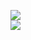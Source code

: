 [![](https://img.shields.io/badge/Made%20With-Github%20Spray-lightgrey.svg?style=for-the-badge&logo=github)](https://github.com/Annihil/github-spray#29128)  
[![](https://i.imgur.com/2DrTn0Z.gif)](https://github.com/Annihil/github-spray)